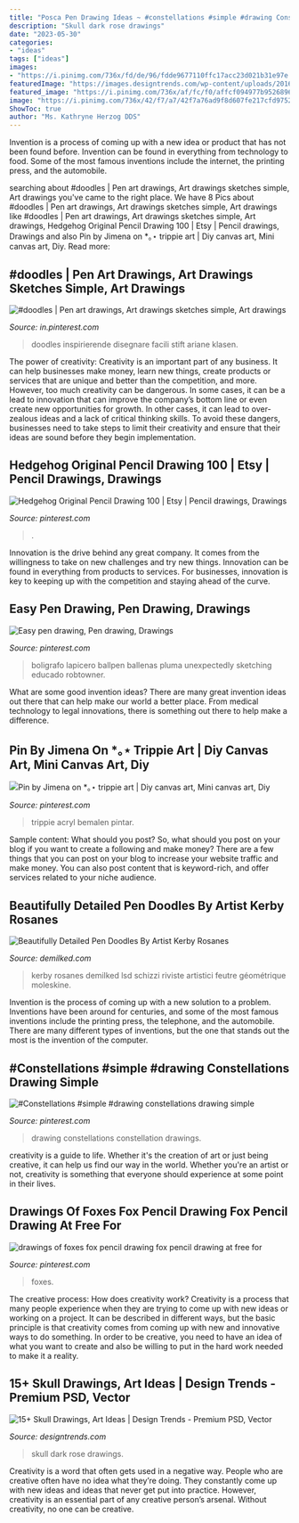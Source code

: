 ```yaml
---
title: "Posca Pen Drawing Ideas ~ #constellations #simple #drawing Constellations Drawing Simple"
description: "Skull dark rose drawings"
date: "2023-05-30"
categories:
- "ideas"
tags: ["ideas"]
images:
- "https://i.pinimg.com/736x/fd/de/96/fdde9677110ffc17acc23d021b31e97e.jpg"
featuredImage: "https://images.designtrends.com/wp-content/uploads/2016/03/04125731/Dark-Skull-with-Rose.jpg"
featured_image: "https://i.pinimg.com/736x/af/fc/f0/affcf094977b95268961c347e6a3fb90.jpg"
image: "https://i.pinimg.com/736x/42/f7/a7/42f7a76ad9f8d607fe217cfd975245a0.jpg"
ShowToc: true
author: "Ms. Kathryne Herzog DDS"
---
```



Invention is a process of coming up with a new idea or product that has not been found before. Invention can be found in everything from technology to food. Some of the most famous inventions include the internet, the printing press, and the automobile.

	

		
searching about #doodles | Pen art drawings, Art drawings sketches simple, Art drawings you've came to the right place. We have 8 Pics about #doodles | Pen art drawings, Art drawings sketches simple, Art drawings like #doodles | Pen art drawings, Art drawings sketches simple, Art drawings, Hedgehog Original Pencil Drawing 100 | Etsy | Pencil drawings, Drawings and also Pin by Jimena on *｡⋆ trippie art | Diy canvas art, Mini canvas art, Diy. Read more:
		
    
## #doodles | Pen Art Drawings, Art Drawings Sketches Simple, Art Drawings

<img loading=lazy src="https://i.pinimg.com/736x/af/fc/f0/affcf094977b95268961c347e6a3fb90.jpg" onerror="this.onerror=null;this.src='https://tse3.mm.bing.net/th?id=OIP.9qdq5sRytkIl672fRNCXvQHaO0&amp;pid=15.1';" alt="#doodles | Pen art drawings, Art drawings sketches simple, Art drawings">

_Source: in.pinterest.com_

>doodles inspirierende disegnare facili stift ariane klasen. 

	

The power of creativity:
Creativity is an important part of any business. It can help businesses make money, learn new things, create products or services that are unique and better than the competition, and more. However, too much creativity can be dangerous. In some cases, it can be a lead to innovation that can improve the company’s bottom line or even create new opportunities for growth. In other cases, it can lead to over-zealous ideas and a lack of critical thinking skills. To avoid these dangers, businesses need to take steps to limit their creativity and ensure that their ideas are sound before they begin implementation.

    
## Hedgehog Original Pencil Drawing 100 | Etsy | Pencil Drawings, Drawings

<img loading=lazy src="https://i.pinimg.com/736x/fd/de/96/fdde9677110ffc17acc23d021b31e97e.jpg" onerror="this.onerror=null;this.src='https://tse1.mm.bing.net/th?id=OIP.G5oaUIoPHi3_DkiasCzzYgHaKX&amp;pid=15.1';" alt="Hedgehog Original Pencil Drawing 100 | Etsy | Pencil drawings, Drawings">

_Source: pinterest.com_

>. 

	

Innovation is the drive behind any great company. It comes from the willingness to take on new challenges and try new things. Innovation can be found in everything from products to services. For businesses, innovation is key to keeping up with the competition and staying ahead of the curve.

    
## Easy Pen Drawing, Pen Drawing, Drawings

<img loading=lazy src="https://i.pinimg.com/736x/1c/cc/16/1ccc16d95525edac438e0b99ce0d4cbe.jpg" onerror="this.onerror=null;this.src='https://tse3.mm.bing.net/th?id=OIP.S_t5QtQ6JtOXICxYIfCTBgHaJ3&amp;pid=15.1';" alt="Easy pen drawing, Pen drawing, Drawings">

_Source: pinterest.com_

>boligrafo lapicero ballpen ballenas pluma unexpectedly sketching educado robtowner. 

	

What are some good invention ideas?
There are many great invention ideas out there that can help make our world a better place. From medical technology to legal innovations, there is something out there to help make a difference.

    
## Pin By Jimena On *｡⋆ Trippie Art | Diy Canvas Art, Mini Canvas Art, Diy

<img loading=lazy src="https://i.pinimg.com/736x/9d/f4/de/9df4decc6d95d90e97e4789001aeb50d.jpg" onerror="this.onerror=null;this.src='https://tse3.mm.bing.net/th?id=OIP.c_oFTz357OfLJph4avWKggHaJ3&amp;pid=15.1';" alt="Pin by Jimena on *｡⋆ trippie art | Diy canvas art, Mini canvas art, Diy">

_Source: pinterest.com_

>trippie acryl bemalen pintar. 

	

Sample content: What should you post?
So, what should you post on your blog if you want to create a following and make money? 
There are a few things that you can post on your blog to increase your website traffic and make money. You can also post content that is keyword-rich, and offer services related to your niche audience.

    
## Beautifully Detailed Pen Doodles By Artist Kerby Rosanes

<img loading=lazy src="https://www.demilked.com/magazine/wp-content/uploads/2014/03/detailed-black-pen-drawings-kerby-rosanes-12.jpg" onerror="this.onerror=null;this.src='https://tse4.mm.bing.net/th?id=OIP.r8odgDx7_eRhAjd3xb7ezgHaKQ&amp;pid=15.1';" alt="Beautifully Detailed Pen Doodles By Artist Kerby Rosanes">

_Source: demilked.com_

>kerby rosanes demilked lsd schizzi riviste artistici feutre géométrique moleskine. 

	

Invention is the process of coming up with a new solution to a problem. Inventions have been around for centuries, and some of the most famous inventions include the printing press, the telephone, and the automobile. There are many different types of inventions, but the one that stands out the most is the invention of the computer.

    
## #Constellations #simple #drawing Constellations Drawing Simple

<img loading=lazy src="https://i.pinimg.com/736x/42/f7/a7/42f7a76ad9f8d607fe217cfd975245a0.jpg" onerror="this.onerror=null;this.src='https://tse3.mm.bing.net/th?id=OIP.kdhwIELN1nMNyPbQh1F8BQHaLH&amp;pid=15.1';" alt="#Constellations #simple #drawing constellations drawing simple">

_Source: pinterest.com_

>drawing constellations constellation drawings. 

	

creativity is a guide to life. Whether it's the creation of art or just being creative, it can help us find our way in the world. Whether you're an artist or not, creativity is something that everyone should experience at some point in their lives.

    
## Drawings Of Foxes Fox Pencil Drawing Fox Pencil Drawing At Free For

<img loading=lazy src="https://i.pinimg.com/736x/38/12/4c/38124cc649d8cab9cb10dd0fe0c47c5e.jpg" onerror="this.onerror=null;this.src='https://tse2.mm.bing.net/th?id=OIP.14fA7pjDUYSVfHRf19KgaQHaMA&amp;pid=15.1';" alt="drawings of foxes fox pencil drawing fox pencil drawing at free for">

_Source: pinterest.com_

>foxes. 

	

The creative process: How does creativity work?
Creativity is a process that many people experience when they are trying to come up with new ideas or working on a project. It can be described in different ways, but the basic principle is that creativity comes from coming up with new and innovative ways to do something. In order to be creative, you need to have an idea of what you want to create and also be willing to put in the hard work needed to make it a reality.

    
## 15+ Skull Drawings, Art Ideas | Design Trends - Premium PSD, Vector

<img loading=lazy src="https://images.designtrends.com/wp-content/uploads/2016/03/04125731/Dark-Skull-with-Rose.jpg" onerror="this.onerror=null;this.src='https://tse2.mm.bing.net/th?id=OIP.7s852tOeskxArpFU-RYqbAHaLH&amp;pid=15.1';" alt="15+ Skull Drawings, Art Ideas | Design Trends - Premium PSD, Vector">

_Source: designtrends.com_

>skull dark rose drawings. 

	

Creativity is a word that often gets used in a negative way. People who are creative often have no idea what they’re doing. They constantly come up with new ideas and ideas that never get put into practice. However, creativity is an essential part of any creative person’s arsenal. Without creativity, no one can be creative.

